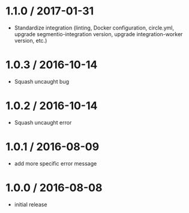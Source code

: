 
1.1.0 / 2017-01-31
==================

  * Standardize integration (linting, Docker configuration, circle.yml, upgrade
segmentio-integration version, upgrade integration-worker version, etc.)


1.0.3 / 2016-10-14
==================

  * Squash uncaught bug

1.0.2 / 2016-10-14
==================

  * Squash uncaught error

1.0.1 / 2016-08-09
==================

  * add more specific error message

1.0.0 / 2016-08-08
==================

  * initial release
